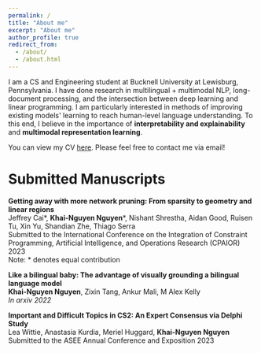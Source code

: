 ```yaml
---
permalink: /
title: "About me"
excerpt: "About me"
author_profile: true
redirect_from: 
  - /about/
  - /about.html
---
```


I am a CS and Engineering student at Bucknell University at Lewisburg, Pennsylvania. I have done research in multilingual + multimodal NLP, long-document processing, and the intersection between deep learning and linear programming. I am particularly interested in methods of improving existing models' learning to reach human-level language understanding. To this end, I believe in the importance of **interpretability and explainability** and **multimodal representation learning**.

You can view my CV [here](https://drive.google.com/file/d/15IccTUqdHDuZDciQJfTjzLzsB86SarrH/view?usp=sharing). Please feel free to contact me via email!

<!-- About me
===
I am originally from Ho Chi Minh City, Vietnam. Here in the States, I go by Nguyen Nguyen, but in Vietnamese, my name is Khải Nguyên [kʰaːj ŋwiəŋ]. As Vietnamese is a tonal and isolating language, many people in the States have found it difficult to pronounce my name. As such, I have enjoyed hearing many variations of my name, such as win, wind, or en-win. Nevertheless, my favorites have been win-win, which is the main motivation for my English name, and Winnie-the-Pooh. Since language changes with time, I believe there is no absolute "correct" way to pronounce any word, so please feel free to call me whatever you want - as long as it makes sense. -->

Submitted Manuscripts
===

**Getting away with more network pruning: From sparsity to geometry and linear regions** <br>
Jeffrey Cai*, **Khai-Nguyen Nguyen***, Nishant Shrestha, Aidan Good, Ruisen Tu, Xin Yu, Shandian Zhe, Thiago Serra <br>
Submitted to the International Conference on the Integration of Constraint Programming, Artificial Intelligence,
and Operations Research (CPAIOR) 2023 <br>
Note: * denotes equal contribution

**Like a bilingual baby: The advantage of visually grounding a bilingual language model** <br>
**Khai-Nguyen Nguyen**, Zixin Tang, Ankur Mali, M Alex Kelly<br>
_In arxiv 2022_

**Important and Difficult Topics in CS2: An Expert Consensus via Delphi Study** <br>
Lea Wittie, Anastasia Kurdia, Meriel Huggard, **Khai-Nguyen Nguyen** <br>
Submitted to the ASEE Annual Conference and Exposition 2023





